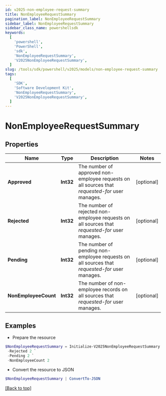 ```yaml
---
id: v2025-non-employee-request-summary
title: NonEmployeeRequestSummary
pagination_label: NonEmployeeRequestSummary
sidebar_label: NonEmployeeRequestSummary
sidebar_class_name: powershellsdk
keywords:
  [
    'powershell',
    'PowerShell',
    'sdk',
    'NonEmployeeRequestSummary',
    'V2025NonEmployeeRequestSummary',
  ]
slug: /tools/sdk/powershell/v2025/models/non-employee-request-summary
tags:
  [
    'SDK',
    'Software Development Kit',
    'NonEmployeeRequestSummary',
    'V2025NonEmployeeRequestSummary',
  ]
---
```


# NonEmployeeRequestSummary

## Properties

| Name | Type | Description | Notes |
| --- | --- | --- | --- |
| **Approved** | **Int32** | The number of approved non-employee requests on all sources that _requested-for_ user manages. | [optional] |
| **Rejected** | **Int32** | The number of rejected non-employee requests on all sources that _requested-for_ user manages. | [optional] |
| **Pending** | **Int32** | The number of pending non-employee requests on all sources that _requested-for_ user manages. | [optional] |
| **NonEmployeeCount** | **Int32** | The number of non-employee records on all sources that _requested-for_ user manages. | [optional] |

## Examples

- Prepare the resource

```powershell
$NonEmployeeRequestSummary = Initialize-V2025NonEmployeeRequestSummary  -Approved 2 `
 -Rejected 2 `
 -Pending 2 `
 -NonEmployeeCount 2
```

- Convert the resource to JSON

```powershell
$NonEmployeeRequestSummary | ConvertTo-JSON
```

[[Back to top]](#)
